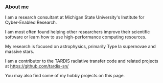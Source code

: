 ### About me

I am a research consultant at Michigan State University's Institute for Cyber-Enabled Research.

I am most often found helping other researchers improve their scientific software or learn how
to use high-performance computing resources.

My research is focused on astrophysics, primarily Type Ia supernovae and massive stars. 

I am a contributor to the TARDIS radiative transfer code and related projects at https://github.com/tardis-sn/

You may also find some of my hobby projects on this page.
